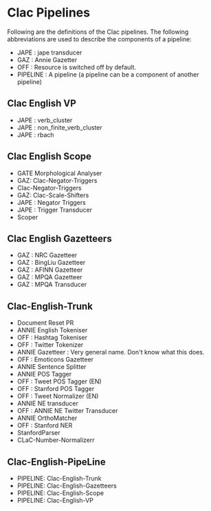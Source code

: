 # Clac Pipelines
Following are the definitions of the Clac pipelines.
The following abbreviations are used to describe the components of a pipeline: 
- JAPE : jape transducer
- GAZ : Annie Gazetter 
- OFF : Resource is switched off by default.
- PIPELINE : A pipeline (a pipeline can be a component of another pipeline)

## Clac English VP 
- JAPE : verb_cluster
- JAPE : non_finite_verb_cluster
- JAPE : rbach
## Clac English Scope
- GATE Morphological Analyser
- GAZ: Clac-Negator-Triggers
- Clac-Negator-Triggers
- GAZ: Clac-Scale-Shifters
- JAPE : Negator Triggers
- JAPE : Trigger Transducer
- Scoper
## Clac English Gazetteers
- GAZ : NRC Gazetteer
- GAZ : BingLiu Gazetteer
- GAZ : AFINN Gazetteer
- GAZ : MPQA Gazetteer
- GAZ : MPQA Transducer
## Clac-English-Trunk
- Document Reset PR
- ANNIE English Tokeniser
- OFF : Hashtag Tokeniser
- OFF : Twitter Tokenizer
- ANNIE Gazetteer : Very general name. Don't know what this does.
- OFF : Emoticons Gazetteer
- ANNIE Sentence Splitter
- ANNIE POS Tagger
- OFF : Tweet POS Tagger (EN)
- OFF : Stanford POS Tagger
- OFF : Tweet Normalizer (EN)
- ANNIE NE transducer
- OFF : ANNIE NE Twitter Transducer
- ANNIE OrthoMatcher
- OFF : Stanford NER
- StanfordParser
- CLaC-Number-Normalizerr
## Clac-English-PipeLine
- PIPELINE: Clac-English-Trunk
- PIPELINE: Clac-English-Gazetteers
- PIPELINE: Clac-English-Scope
- PIPELINE: Clac-English-VP